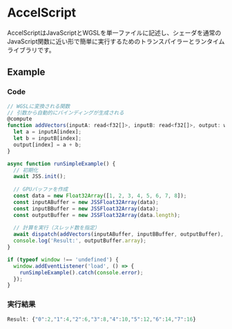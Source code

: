 # AccelScript

AccelScriptはJavaScriptとWGSLを単一ファイルに記述し、シェーダを通常のJavaScript関数に近い形で簡単に実行するためのトランスパイラーとランタイムライブラリです。

## Example

### Code

```js
// WGSLに変換される関数
// 引数から自動的にバインディングが生成される
@compute
function addVectors(inputA: read<f32[]>, inputB: read<f32[]>, output: write<f32[]>) {
  let a = inputA[index];
  let b = inputB[index];
  output[index] = a + b;
}

async function runSimpleExample() {
  // 初期化
  await JSS.init();
  
  // GPUバッファを作成
  const data = new Float32Array([1, 2, 3, 4, 5, 6, 7, 8]);
  const inputABuffer = new JSSFloat32Array(data);
  const inputBBuffer = new JSSFloat32Array(data);
  const outputBuffer = new JSSFloat32Array(data.length);
  
  // 計算を実行（スレッド数を指定）
  await dispatch(addVectors(inputABuffer, inputBBuffer, outputBuffer), data.length);
  console.log('Result:', outputBuffer.array);
}

if (typeof window !== 'undefined') {
  window.addEventListener('load', () => {
    runSimpleExample().catch(console.error);
  });
}
```

### 実行結果

```js
Result: {"0":2,"1":4,"2":6,"3":8,"4":10,"5":12,"6":14,"7":16}
```

